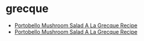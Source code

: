 # grecque

 * [Portobello Mushroom Salad A La Grecque Recipe](../../index/p/portobello-mushroom-salad-a-la-grecque-recipe.json)
 * [Portobello Mushroom Salad A La Grecque Recipe](../../index/p/portobello-mushroom-salad-a-la-grecque-recipe.json)
